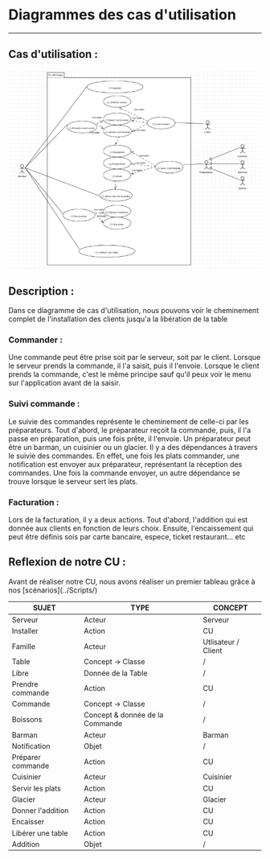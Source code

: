 Diagrammes des cas d'utilisation
==========
---
## Cas d'utilisation :

![](./Diagrammes/CU_V1.png)

## Description :

<p>Dans ce diagramme de cas d'utilisation, nous pouvons voir le cheminement complet de l'installation des clients jusqu'a la libération de la table</p>

### Commander :
<p>
Une commande peut être prise soit par le serveur, soit par le client. Lorsque le serveur prends la commande, il l'a saisit, puis il l'envoie. Lorsque le client prends la commande, c'est le même principe sauf qu'il peux voir le menu sur l'application avant de la saisir.
</p>

### Suivi commande :
<p>
Le suivie des commandes représente le cheminement de celle-ci par les préparateurs. Tout d'abord, le préparateur reçoit la commande, puis, il l'a passe en préparation, puis une fois prête, il l'envoie.  
Un préparateur peut être un barman, un cuisinier ou un glacier.
Il y a des dépendances à travers le suivie des commandes. En effet, une fois les plats commander, une notification est envoyer aux préparateur, représentant la réception des commandes. Une fois la commande envoyer, un autre dépendance se trouve lorsque le serveur sert les plats.
</p>

### Facturation :
<p>
Lors de la facturation, il y a deux actions. Tout d'abord, l'addition qui est donnée aux clients en fonction de leurs choix. Ensuite, l'encaissement qui peut être définis sois par carte bancaire, espece, ticket restaurant... etc
</p>


## Reflexion de notre CU :

<p>
Avant de réaliser notre CU, nous avons réaliser un premier tableau grâce à nos [scénarios](../Scripts/)
</p>

|SUJET |TYPE |CONCEPT |
|--------|------|-------------|  
|Serveur |Acteur |Serveur |
|Installer |Action |CU |
|Famille |Acteur |Utlisateur / Client |
|Table |Concept -> Classe | / |
|Libre |Donnée de la Table | / |
|Prendre commande |Action |CU |
|Commande |Concept -> Classe | / |
|Boissons |Concept & donnée de la Commande | / |
|Barman |Acteur |Barman |
|Notification |Objet | / |
|Préparer commande |Action |CU |
|Cuisinier |Acteur |Cuisinier |
|Servir les plats |Action |CU |
|Glacier |Acteur |Glacier |
|Donner l'addition |Action |CU |
|Encaisser |Action |CU |
|Libérer une table |Action |CU |
|Addition |Objet | / |
